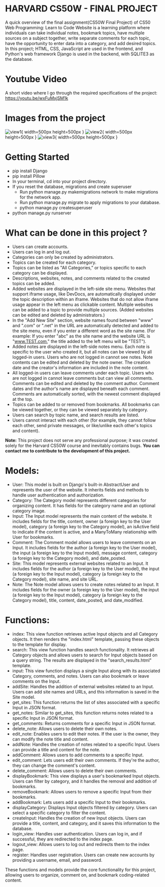 # HARVARD CS50W - FINAL PROJECT

A quick overview of the final assignment(CS50W Final Project) of CS50 Web Programming: Learn to Code Website is a learning platform where individuals can take individual notes, bookmark topics, have multiple sources on a subject together, write separate comments for each topic, have the opportunity to enter data into a category, and add desired topics. In this project; HTML, CSS, JavaScript are used in the frontend, and Python's web framework Django is used in the backend, with SQLITE3 as the database.

# Youtube Video

A short video where I go through the required specifications of the project: https://youtu.be/wxFuMxjSM1k

# Images from the project

![view1](siteView/view.jpg){ width=500px height=500px }
![view2](siteView/view2.jpg){ width=500px height=500px }
![view3](siteView/view3.jpg){ width=500px height=500px }

# Getting Started

- pip install Django
- pip install Pillow
- In your terminal, cd into your project directory.
- If you reset the database, migrations and create superuser
    - Run python manage.py makemigrations network to make migrations for the network app.
    - Run python manage.py migrate to apply migrations to your database.
    - python manage.py createsuperuser
- python manage.py runserver

# What can be done in this project ?

- Users can create accounts.
- Users can log in and log out.
- Categories can only be created by administrators.
- Topics can be created for each category.
- Topics can be listed as "All Categories," or topics specific to each category can be displayed. 
- Descriptions, websites, notes, and comments related to the created topics can be added.
- Added websites are displayed in the left-side site menu. Websites that support iframe usage, like DevDocs, are automatically displayed under the topic description within an iframe. Websites that do not allow iframe usage appear in the left menu as clickable content. Multiple websites can be added to a topic to provide multiple sources. (Added websites can be edited and deleted by administrators.)
- In the "Add New Site" section, website names found between "www" and ".com" or ".net" in the URL are automatically detected and added to the site menu, even if you enter a different word as the site name. (For example: If you enter "abc" as the site name and the website URL is "www.TEST.com," the title added to the left menu will be "TEST").
- Added notes are displayed in the left-side notes menu. Each note is specific to the user who created it, but all notes can be viewed by all logged-in users. Users who are not logged in cannot see notes. Note contents can be edited and deleted by the note owner. The creation date and the creator's information are included in the note content.
- All logged-in users can leave comments under each topic. Users who are not logged in cannot leave comments but can view all comments. Comments can be edited and deleted by the comment author. Comment dates and the author's name are displayed beneath each comment. Comments are automatically sorted, with the newest comment displayed at the top.
- Topics can be added to or removed from bookmarks. All bookmarks can be viewed together, or they can be viewed separately by category.
- Users can search by topic name, and search results are listed.
- Users cannot interact with each other (for example, they cannot follow each other, send private messages, or like/unlike each other's topics and content).

**Note:** This project does not serve any professional purpose; it was created solely for the Harvard CS50W course and inevitably contains bugs. **You can contact me to contribute to the development of this project.**

# Models:

- User: This model is built on Django's built-in AbstractUser and represents the user of the website. It inherits fields and methods to handle user authentication and authorization.
- Category: The Category model represents different categories for organizing content. It has fields for the category name and an optional category image.
- Input: The Input model represents the main content of the website. It includes fields for the title, content, owner (a foreign key to the User model), category (a foreign key to the Category model), an isActive field to indicate if the content is active, and a ManyToMany relationship with User for bookmarks.
- Comment: The Comment model allows users to leave comments on an Input. It includes fields for the author (a foreign key to the User model), the input (a foreign key to the Input model), message content, category (a foreign key to the Category model), and date_posted.
- Site: This model represents external websites related to an Input. It includes fields for the author (a foreign key to the User model), the input (a foreign key to the Input model), category (a foreign key to the Category model), site name, and site URL.
- Note: The Note model allows users to create notes related to an Input. It includes fields for the owner (a foreign key to the User model), the input (a foreign key to the Input model), category (a foreign key to the Category model), title, content, date_posted, and date_modified.

# Functions:

- index: This view function retrieves active Input objects and all Category objects. It then renders the "index.html" template, passing these objects to the template for display.
- search: This view function handles search functionality. It retrieves all Category objects and allows users to search for Input objects based on a query string. The results are displayed in the "search_results.html" template.
- input: This view function displays a single Input along with its associated Category, comments, and notes. Users can also bookmark or leave comments on the Input.
- addSite: Handles the addition of external websites related to an Input. Users can add site names and URLs, and this information is saved in the Site model.
- get_sites: This function returns the list of sites associated with a specific Input in JSON format.
- get_notes: Similar to get_sites, this function returns notes related to a specific Input in JSON format.
- get_comments: Returns comments for a specific Input in JSON format.
- delete_note: Allows users to delete their own notes.
- edit_note: Enables users to edit their notes. If the user is the owner, they can modify the note title and content.
- addNote: Handles the creation of notes related to a specific Input. Users can provide a title and content for the note.
- addComment: Allows users to add comments to a specific Input.
- edit_comment: Lets users edit their own comments. If they're the author, they can change the comment's content.
- delete_comment: Allows users to delete their own comments.
- displayBookmark: This view displays a user's bookmarked Input objects. Users can filter by category, and it handles the removal and addition of bookmarks.
- removeBookmark: Allows users to remove a specific Input from their bookmarks.
- addBookmark: Lets users add a specific Input to their bookmarks.
- displayCategory: Displays Input objects filtered by category. Users can select a specific category to filter the content.
- createInput: Handles the creation of new Input objects. Users can provide a title, content, and category, and it saves this information to the database.
- login_view: Handles user authentication. Users can log in, and if successful, they are redirected to the index page.
- logout_view: Allows users to log out and redirects them to the index page.
- register: Handles user registration. Users can create new accounts by providing a username, email, and password.

These functions and models provide the core functionality for this project, allowing users to organize, comment on, and bookmark coding-related content.